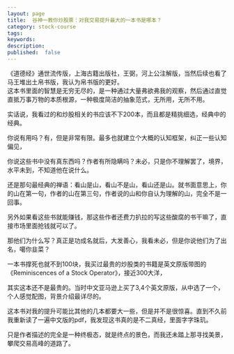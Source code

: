 ```yaml
---
layout: page
title:  谷神一教你炒股票：对我交易提升最大的一本书是哪本？
category: stock-course
tags:
keywords:
description:  
published:  false
---
```


《道德经》通世流传版，上海古籍出版社，王弼，河上公注解版，当然后续也看了马王堆出土帛书版，我认为帛书版的更好。  
这本书里面的智慧是无穷无尽的，是一种通过大量弗欲弗我的观察，然后通过直觉直抵万事万物的本质根源，一种极度简洁的抽象范式，无所用，无所不用。  


实话说，我看过的和炒股相关的书应该不下200本，而且都是精挑细选，经典中的经典。

你说有用吗？有，但是非常有限。最多也就建立个大概的认知框架，纠正一些认知偏见， 

你说这些书中没有真东西吗？作者有所隐瞒吗？未必，只是你不理解罢了，境界，水平未到，不知道他在说什么。  

还是那句最经典的禅语：看山是山，看山不是山，看山还是山。就书面意思上，你的山在第一句，作者的山在第三句，作者说的山和你自认为理解的山，完全不是一回事。

另外如果看这些书就能赚钱，那这些作者还费力扒拉的写这些酸腐的书干嘛了，直接市场里面抢钱就可以了。  

那他们为什么写？真正是功成名就后，大发善心，我看未必，但是你说他们为了出名，噶你韭菜？  

一本书撑死也就不到100块，我买过最贵的炒股类的书籍是英文原版带图的《Reminiscences of a Stock Operator》，接近300大洋，

其实这本还不是最贵的。当时中文亚马逊上买了3,4个英文原版，从中选了一个，个人感觉配图，背景介绍最详尽的。  

这本书对我的提升可能比其他的几本都要大一些，但是并不是很惊喜。直到不久前我重新读了一遍中文版的pdf，我发现这书真的是不二真经，里面字字珠玑。  

只是作者描述的完全是一种终极态，就是终点的景色，而我还未踏上那寻找美景，攀爬交易高峰的道路了。  























